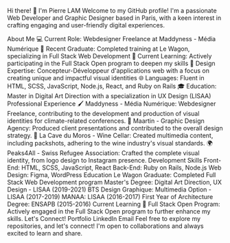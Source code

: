 Hi there! 👋 I'm Pierre LAM
Welcome to my GitHub profile! I'm a passionate Web Developer and Graphic Designer based in Paris, with a keen interest in crafting engaging and user-friendly digital experiences.

About Me
💻 Current Role: Webdesigner Freelance at Maddyness - Média Numérique
🚀 Recent Graduate: Completed training at Le Wagon, specializing in Full Stack Web Development
🌱 Current Learning: Actively participating in the Full Stack Open program to deepen my skills
🎨 Design Expertise: Concepteur-Développeur d'applications web with a focus on creating unique and impactful visual identities
🌐 Languages: Fluent in HTML, SCSS, JavaScript, Node.js, React, and Ruby on Rails
🎓 Education: Master in Digital Art Direction with a specialization in UX Design (LISAA)
Professional Experience
🖌️ Maddyness - Média Numérique: Webdesigner Freelance, contributing to the development and production of visual identities for climate-related conferences.
🎨 Maartin - Graphic Design Agency: Produced client presentations and contributed to the overall design strategy.
🍇 La Cave du Moros - Wine Cellar: Created multimedia content, including packshots, adhering to the wine industry's visual standards.
🌍 Peaks4All - Swiss Refugee Association: Crafted the complete visual identity, from logo design to Instagram presence.
Development Skills
Front-End: HTML, SCSS, JavaScript, React
Back-End: Ruby on Rails, Node.js
Web Design: Figma, WordPress
Education
Le Wagon Graduate: Completed Full Stack Web Development program
Master's Degree: Digital Art Direction, UX Design - LISAA (2019-2021)
BTS Design Graphique: Multimedia Option - LISAA (2017-2019)
MANAA: LISAA (2016-2017)
First Year of Architecture Degree: ENSAPB (2015-2016)
Current Learning
🚀 Full Stack Open Program: Actively engaged in the Full Stack Open program to further enhance my skills.
Let's Connect!
Portfolio
LinkedIn
Email
Feel free to explore my repositories, and let's connect! I'm open to collaborations and always excited to learn and share.
